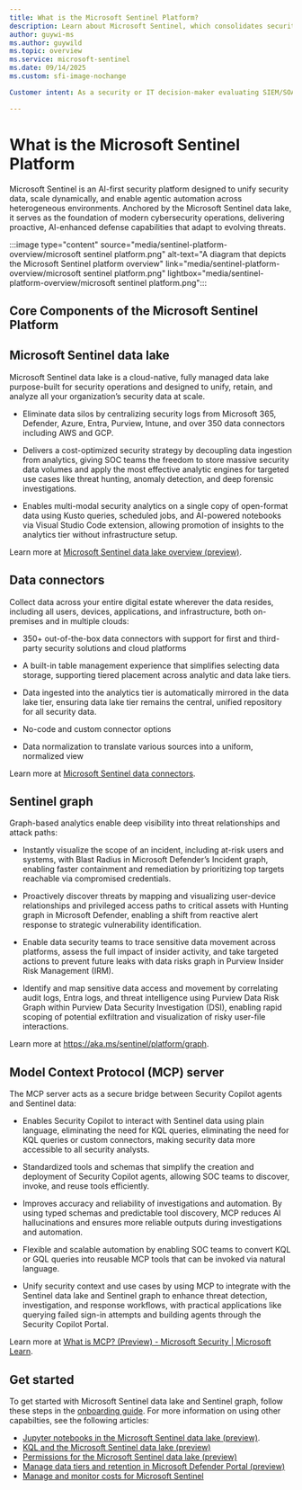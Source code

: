 ```yaml
---
title: What is the Microsoft Sentinel Platform?
description: Learn about Microsoft Sentinel, which consolidates security telemetry in a cloud-native data lake and graph, enabling cost‑efficient retention, KQL/AI analytics, and automated SOAR workflows with MCP support.
author: guywi-ms
ms.author: guywild
ms.topic: overview
ms.service: microsoft-sentinel
ms.date: 09/14/2025
ms.custom: sfi-image-nochange

Customer intent: As a security or IT decision‑maker evaluating SIEM/SOAR options, I need to assess Microsoft Sentinel’s cloud‑native, fully managed architecture—centered on the Sentinel data lake and Graph—that explains integrations, analytics and AI capabilities, automation and SOAR workflows, operational benefits, and governance posture so I can determine fit for our security, operational, and migration requirements.

---
```


# What is the Microsoft Sentinel Platform

Microsoft Sentinel is an AI-first security platform designed to unify security data, scale dynamically, and enable agentic automation across heterogeneous environments. Anchored by the Microsoft Sentinel data lake, it serves as the foundation of modern cybersecurity operations, delivering proactive, AI-enhanced defense capabilities that adapt to evolving threats.

:::image type="content" source="media/sentinel-platform-overview/microsoft sentinel platform.png" alt-text="A diagram that depicts the Microsoft Sentinel platform overview" link="media/sentinel-platform-overview/microsoft sentinel platform.png" lightbox="media/sentinel-platform-overview/microsoft sentinel platform.png":::

## Core Components of the Microsoft Sentinel Platform

## Microsoft Sentinel data lake

Microsoft Sentinel data lake is a cloud-native, fully managed data lake purpose-built for security operations and designed to unify, retain, and analyze all your organization’s security data at scale.

- Eliminate data silos by centralizing security logs from Microsoft 365, Defender, Azure, Entra, Purview, Intune, and over 350 data connectors including AWS and GCP. 

- Delivers a cost-optimized security strategy by decoupling data ingestion from analytics, giving SOC teams the freedom to store massive security data volumes and apply the most effective analytic engines for targeted use cases like threat hunting, anomaly detection, and deep forensic investigations.

- Enables multi-modal security analytics on a single copy of open-format data using Kusto queries, scheduled jobs, and AI-powered notebooks via Visual Studio Code extension, allowing promotion of insights to the analytics tier without infrastructure setup.

Learn more at [Microsoft Sentinel data lake overview (preview)](../sentinel/datalake/sentinel-lake-overview.md).

## Data connectors

Collect data across your entire digital estate wherever the data resides, including all users, devices, applications, and infrastructure, both on-premises and in multiple clouds:

-  350+ out-of-the-box data connectors with support for first and third-party security solutions and cloud platforms

- A built-in table management experience that simplifies selecting data storage, supporting tiered placement across analytic and data lake tiers.

- Data ingested into the analytics tier is automatically mirrored in the data lake tier, ensuring data lake tier remains the central, unified repository for all security data.

- No-code and custom connector options

- Data normalization to translate various sources into a uniform, normalized view

Learn more at [Microsoft Sentinel data connectors](./connect-data-sources).

## Sentinel graph

Graph-based analytics enable deep visibility into threat relationships and attack paths: 

- Instantly visualize the scope of an incident, including at-risk users and systems, with Blast Radius in Microsoft Defender’s Incident graph, enabling faster containment and remediation by prioritizing top targets reachable via compromised credentials.

- Proactively discover threats by mapping and visualizing user-device relationships and privileged access paths to critical assets with Hunting graph in Microsoft Defender, enabling a shift from reactive alert response to strategic vulnerability identification.

- Enable data security teams to trace sensitive data movement across platforms, assess the full impact of insider activity, and take targeted actions to prevent future leaks with data risks graph in Purview Insider Risk Management (IRM).

- Identify and map sensitive data access and movement by correlating audit logs, Entra logs, and threat intelligence using Purview Data Risk Graph within Purview Data Security Investigation (DSI), enabling rapid scoping of potential exfiltration and visualization of risky user-file interactions.

Learn more at https://aka.ms/sentinel/platform/graph.

## Model Context Protocol (MCP) server

The MCP server acts as a secure bridge between Security Copilot agents and Sentinel data:

-  Enables Security Copilot to interact with Sentinel data using plain language, eliminating the need for KQL queries, eliminating the need for KQL queries or custom connectors, making security data more accessible to all security analysts.

- Standardized tools and schemas that simplify the creation and deployment of Security Copilot agents, allowing SOC teams to discover, invoke, and reuse tools efficiently.

- Improves accuracy and reliability of investigations and automation. By using typed schemas and predictable tool discovery, MCP reduces AI hallucinations and ensures more reliable outputs during investigations and automation.

- Flexible and scalable automation by enabling SOC teams to convert KQL or GQL queries into reusable MCP tools that can be invoked via natural language.

- Unify security context and use cases by using MCP to integrate with the Sentinel data lake and Sentinel graph to enhance threat detection, investigation, and response workflows, with practical applications like querying failed sign-in attempts and building agents through the Security Copilot Portal.

Learn more at [What is MCP? (Preview) - Microsoft Security | Microsoft Learn](../sentinel/datalake/sentinel-mcp-overview.md).

## Get started

To get started with Microsoft Sentinel data lake and Sentinel graph, follow these steps in the [onboarding guide](../sentinel/datalake/sentinel-lake-onboarding.md). For more information on using other capabilties, see the following articles:

- [Jupyter notebooks in the Microsoft Sentinel data lake (preview)](../sentinel/datalake/notebooks-overview.md).
- [KQL and the Microsoft Sentinel data lake (preview)](../sentinel/datalake/kql-overview.md)
- [Permissions for the Microsoft Sentinel data lake (preview)](./roles#roles-and-permissions-for-the-microsoft-sentinel-data-lake-preview)
- [Manage data tiers and retention in Microsoft Defender Portal (preview)](./manage-data-overview)
- [Manage and monitor costs for Microsoft Sentinel](./billing-monitor-costs.md)